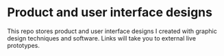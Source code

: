 # Product and user interface designs

This repo stores product and user interface designs I created with graphic design techniques and software. Links will take you to external live prototypes.
